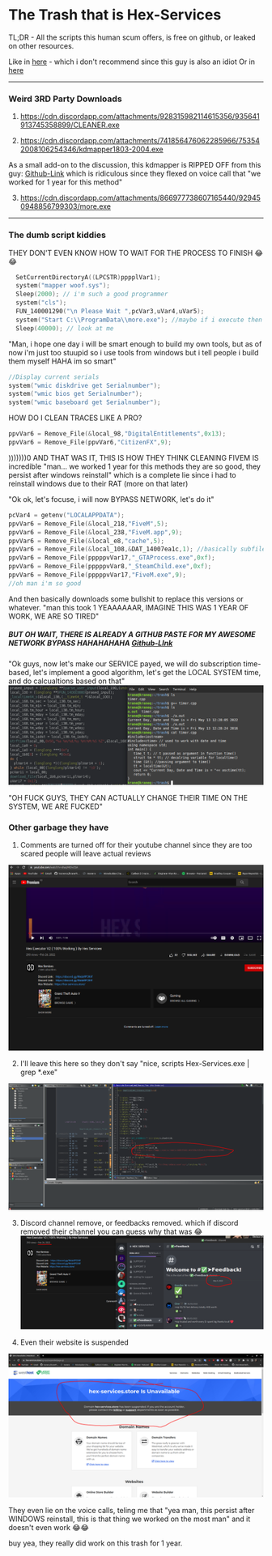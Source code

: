 # The Trash that is Hex-Services

TL;DR - All the scripts this human scum offers, is free on github, or leaked on other resources.

Like in [here](https://github.com/SarnaxLii/Fivem-CFX-Spoofer) - which i don't recommend since this guy is also an idiot
Or in [here](https://github.com/SarnaxLii/FiveM-Spoofer)

---
### Weird 3RD Party Downloads

1. https://cdn.discordapp.com/attachments/928315982114615356/935641913745358899/CLEANER.exe


2. https://cdn.discordapp.com/attachments/741856476062285966/753542008106254346/kdmapper1803-2004.exe 

As a small add-on to the discussion, this kdmapper is RIPPED OFF from this guy: [Github-Link](https://github.com/danielkrupinski/kdmapper-1803-2004) which is ridiculous since they flexed on voice call that "we worked for 1 year for this method"



3. https://cdn.discordapp.com/attachments/866977738607165440/929450948856799303/more.exe


--- 

### The dumb script kiddies

THEY DON'T EVEN KNOW HOW TO WAIT FOR THE PROCESS TO FINISH 😂😂

```C++
  SetCurrentDirectoryA((LPCSTR)pppplVar1);
  system("mapper woof.sys");
  Sleep(2000); // i'm such a good programmer
  system("cls");
  FUN_140001290("\n Please Wait ",pcVar3,uVar4,uVar5);
  system("Start C:\\ProgramData\\more.exe"); //maybe if i execute then wait for 40 seconds hopefully the program will be finished by then HEHE smart programmer i am hex-services too good contact us
  Sleep(40000); // look at me
```


"Man, i hope one day i will be smart enough to build my own tools, but as of now i'm just too stuupid so i use tools from windows but i tell people i build them myself HAHA im so smart"

```C++
//Display current serials
system("wmic diskdrive get Serialnumber");
system("wmic bios get Serialnumber");
system("wmic baseboard get Serialnumber");
```

HOW DO I CLEAN TRACES LIKE A PRO?

```C++
ppvVar6 = Remove_File(&local_98,"DigitalEntitlements",0x13);
ppvVar6 = Remove_File(ppvVar6,"CitizenFX",9);
```
)))))))0 AND THAT WAS IT, THIS IS HOW THEY THINK CLEANING FIVEM IS
incredible "man... we worked 1 year for this methods they are so good, they persist after windows reinstall" which is a complete lie since i had to reinstall windows due to their RAT (more on that later)


"Ok ok, let's focuse, i will now BYPASS NETWORK, let's do it"
```C++
pcVar4 = getenv("LOCALAPPDATA");
ppvVar6 = Remove_File(&local_218,"FiveM",5);
ppvVar6 = Remove_File(&local_238,"FiveM.app",9);
ppvVar6 = Remove_File(&local_e8,"cache",5);
ppvVar6 = Remove_File(&local_108,&DAT_14007ea1c,1); //basically subfiles
ppvVar6 = Remove_File(pppppvVar17,"_GTAProcess.exe",0xf);
ppvVar6 = Remove_File(pppppvVar8,"_SteamChild.exe",0xf);
ppvVar6 = Remove_File(pppppvVar17,"FiveM.exe",9);
//oh man i'm so good
```

And then basically downloads some bullshit to replace this versions or whatever. "man this took 1 YEAAAAAAR, IMAGINE THIS WAS 1 YEAR OF WORK, WE ARE SO TIRED" 
##### BUT OH WAIT, THERE IS ALREADY A GITHUB PASTE FOR MY AWESOME NETWORK BYPASS HAHAHAHAHA [Github-LInk](https://github.com/SpeedyThePaster/CFX-Bypass/blob/master/smallcock/core/trace.cpp)


"Ok guys, now let's make our SERVICE payed, we will do subscription time-based, let's implement a good algorithm, let's get the LOCAL SYSTEM time, and do calcualtions based on that"
![time_Alg](img/license_expiry.png)

"OH FUCK GUYS, THEY CAN ACTUALLY CHANGE THEIR TIME ON THE SYSTEM, WE ARE FUCKED"




### Other garbage they have
1. Comments are turned off for their youtube channel since they are too scared people will leave actual reviews 

![youtube](img/comments_off.png)


2. I'll leave this here so they don't say "nice, scripts Hex-Services.exe | grep *.exe" 
   
![decompiler](img/downloads_1.png)

3. Discord channel remove, or feedbacks removed. which if discord removed their channel you can guess why that was 😂
![discord](img/feedsbacks_removed.png)

4. Even their website is suspended
   
![hex-trash](img/suspended_website.png)


They even lie on the voice calls, teling me that "yea man, this persist after WINDOWS reinstall, this is that thing we worked on the most man" and it doesn't even work 😂😂


buy yea, they really did work on this trash for 1 year. 
